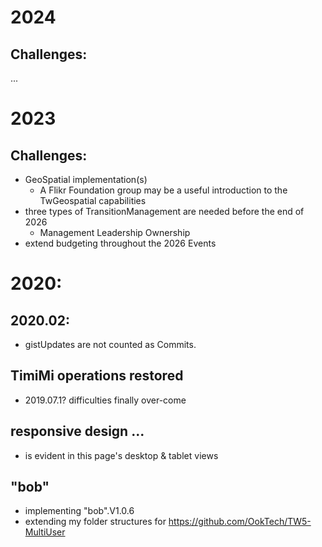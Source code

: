 # 2024
## Challenges:
...


# 2023 
## Challenges:
* GeoSpatial implementation(s)
  * A Flikr Foundation group may be a useful introduction to the TwGeospatial capabilities
* three types of TransitionManagement are needed before the end of 2026
  * Management Leadership Ownership
* extend budgeting throughout the 2026 Events

# 2020:

## 2020.02:
* gistUpdates are not counted as Commits.

## TimiMi operations restored
* 2019.07.1? difficulties finally over-come

## responsive design ...
* is evident in this page's desktop & tablet views

## "bob"
* implementing "bob".V1.0.6
* extending my folder structures for https://github.com/OokTech/TW5-MultiUser
